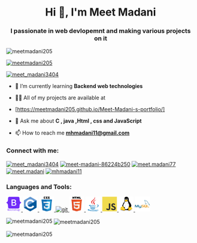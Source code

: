<h1 align="center">Hi 👋, I'm Meet Madani</h1>
<h3 align="center">I passionate in  web devlopemnt and making various projects on it</h3>

<p align="left"> <img src="https://komarev.com/ghpvc/?username=meetmadani205&label=Profile%20views&color=0e75b6&style=flat" alt="meetmadani205" /> </p>

<p align="left"> <a href="https://github.com/ryo-ma/github-profile-trophy"><img src="https://github-profile-trophy.vercel.app/?username=meetmadani205" alt="meetmadani205" /></a> </p>

<p align="left"> <a href="https://twitter.com/meet_madani3404" target="blank"><img src="https://img.shields.io/twitter/follow/meet_madani3404?logo=twitter&style=for-the-badge" alt="meet_madani3404" /></a> </p>

- 🌱 I’m currently learning **Backend web technologies**

- 👨‍💻 All of my projects are available at
- [https://meetmadani205.github.io/Meet-Madani-s-portfolio/]
  

- 💬 Ask me about **C , java ,Html , css and JavaScript**

- 📫 How to reach me **mhmadani11@gmail.com**

<h3 align="left">Connect with me:</h3>
<p align="left">
<a href="https://twitter.com/meet_madani3404" target="blank"><img align="center" src="https://raw.githubusercontent.com/rahuldkjain/github-profile-readme-generator/master/src/images/icons/Social/twitter.svg" alt="meet_madani3404" height="30" width="40" /></a>
<a href="https://linkedin.com/in/meet-madani-86224b250" target="blank"><img align="center" src="https://raw.githubusercontent.com/rahuldkjain/github-profile-readme-generator/master/src/images/icons/Social/linked-in-alt.svg" alt="meet-madani-86224b250" height="30" width="40" /></a>
<a href="https://fb.com/meet.madani77" target="blank"><img align="center" src="https://raw.githubusercontent.com/rahuldkjain/github-profile-readme-generator/master/src/images/icons/Social/facebook.svg" alt="meet.madani77" height="30" width="40" /></a>
<a href="https://instagram.com/meet.madani" target="blank"><img align="center" src="https://raw.githubusercontent.com/rahuldkjain/github-profile-readme-generator/master/src/images/icons/Social/instagram.svg" alt="meet.madani" height="30" width="40" /></a>
<a href="https://www.hackerrank.com/mhmadani11" target="blank"><img align="center" src="https://raw.githubusercontent.com/rahuldkjain/github-profile-readme-generator/master/src/images/icons/Social/hackerrank.svg" alt="mhmadani11" height="30" width="40" /></a>
</p>

<h3 align="left">Languages and Tools:</h3>
<p align="left"> <a href="https://getbootstrap.com" target="_blank" rel="noreferrer"> <img src="https://raw.githubusercontent.com/devicons/devicon/master/icons/bootstrap/bootstrap-plain-wordmark.svg" alt="bootstrap" width="40" height="40"/> </a> <a href="https://www.cprogramming.com/" target="_blank" rel="noreferrer"> <img src="https://raw.githubusercontent.com/devicons/devicon/master/icons/c/c-original.svg" alt="c" width="40" height="40"/> </a> <a href="https://www.w3schools.com/css/" target="_blank" rel="noreferrer"> <img src="https://raw.githubusercontent.com/devicons/devicon/master/icons/css3/css3-original-wordmark.svg" alt="css3" width="40" height="40"/> </a> <a href="https://git-scm.com/" target="_blank" rel="noreferrer"> <img src="https://www.vectorlogo.zone/logos/git-scm/git-scm-icon.svg" alt="git" width="40" height="40"/> </a> <a href="https://www.w3.org/html/" target="_blank" rel="noreferrer"> <img src="https://raw.githubusercontent.com/devicons/devicon/master/icons/html5/html5-original-wordmark.svg" alt="html5" width="40" height="40"/> </a> <a href="https://www.java.com" target="_blank" rel="noreferrer"> <img src="https://raw.githubusercontent.com/devicons/devicon/master/icons/java/java-original.svg" alt="java" width="40" height="40"/> </a> <a href="https://developer.mozilla.org/en-US/docs/Web/JavaScript" target="_blank" rel="noreferrer"> <img src="https://raw.githubusercontent.com/devicons/devicon/master/icons/javascript/javascript-original.svg" alt="javascript" width="40" height="40"/> </a> <a href="https://www.linux.org/" target="_blank" rel="noreferrer"> <img src="https://raw.githubusercontent.com/devicons/devicon/master/icons/linux/linux-original.svg" alt="linux" width="40" height="40"/> </a> <a href="https://www.mysql.com/" target="_blank" rel="noreferrer"> <img src="https://raw.githubusercontent.com/devicons/devicon/master/icons/mysql/mysql-original-wordmark.svg" alt="mysql" width="40" height="40"/> </a> </p>

<p><img align="left" src="https://github-readme-stats.vercel.app/api/top-langs?username=meetmadani205&show_icons=true&locale=en&layout=compact" alt="meetmadani205" /></p>

<p>&nbsp;<img align="center" src="https://github-readme-stats.vercel.app/api?username=meetmadani205&show_icons=true&locale=en" alt="meetmadani205" /></p>

<p><img align="center" src="https://github-readme-streak-stats.herokuapp.com/?user=meetmadani205&" alt="meetmadani205" /></p>
